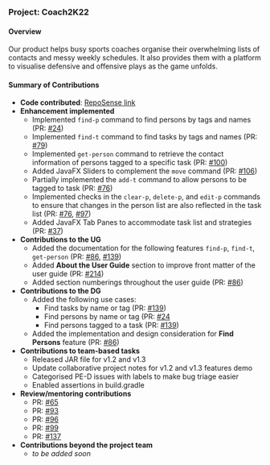 ### Project: Coach2K22

#### Overview
Our product helps busy sports coaches organise their overwhelming lists of contacts and messy weekly
schedules. It also provides them with a platform to visualise defensive and offensive plays as the game unfolds.

#### Summary of Contributions
* **Code contributed**: [RepoSense link](
  https://nus-cs2103-ay2122s2.github.io/tp-dashboard/?search=simjunheng&breakdown=true)
* **Enhancement implemented**
  * Implemented `find-p` command to find persons by tags and names (PR: [#24](https://github.com/AY2122S2-CS2103T-W14-2/tp/pull/24))
  * Implemented `find-t` command to find tasks by tags and names (PR: [#79](https://github.com/AY2122S2-CS2103T-W14-2/tp/pull/79))
  * Implemented `get-person` command to retrieve the contact information of persons tagged to a specific task (PR: [#100](https://github.com/AY2122S2-CS2103T-W14-2/tp/pull/100))
  * Added JavaFX Sliders to complement the `move` command (PR: [#106](https://github.com/AY2122S2-CS2103T-W14-2/tp/pull/106))
  * Partially implemented the `add-t` command to allow persons to be tagged to task (PR: [#76](https://github.com/AY2122S2-CS2103T-W14-2/tp/pull/76))
  * Implemented checks in the `clear-p`, `delete-p`, and `edit-p` commands to ensure that changes in the person list are also reflected in the task list (PR: [#76](https://github.com/AY2122S2-CS2103T-W14-2/tp/pull/76), [#97](https://github.com/AY2122S2-CS2103T-W14-2/tp/pull/97))
  * Added JavaFX Tab Panes to accommodate task list and strategies (PR: [#37](https://github.com/AY2122S2-CS2103T-W14-2/tp/pull/37))
* **Contributions to the UG**
  * Added the documentation for the following features `find-p`, `find-t`, `get-person` (PR: [#86](https://github.com/AY2122S2-CS2103T-W14-2/tp/pull/86), [#139](https://github.com/AY2122S2-CS2103T-W14-2/tp/pull/139))
  * Added **About the User Guide** section to improve front matter of the user guide (PR: [#214](https://github.com/AY2122S2-CS2103T-W14-2/tp/pull/214))
  * Added section numberings throughout the user guide (PR: [#86](https://github.com/AY2122S2-CS2103T-W14-2/tp/pull/86))
* **Contributions to the DG**
  * Added the following use cases:
    * Find tasks by name or tag (PR: [#139](https://github.com/AY2122S2-CS2103T-W14-2/tp/pull/139))
    * Find persons by name or tag (PR: [#24](https://github.com/AY2122S2-CS2103T-W14-2/tp/pull/24)
    * Find persons tagged to a task (PR: [#139](https://github.com/AY2122S2-CS2103T-W14-2/tp/pull/139))
  * Added the implementation and design consideration for **Find Persons** feature (PR: [#86](https://github.com/AY2122S2-CS2103T-W14-2/tp/pull/86))
* **Contributions to team-based tasks**
  * Released JAR file for v1.2 and v1.3
  * Update collaborative project notes for v1.2 and v1.3 features demo
  * Categorised PE-D issues with labels to make bug triage easier
  * Enabled assertions in build.gradle
* **Review/mentoring contributions**
  * PR: [#65](https://github.com/AY2122S2-CS2103T-W14-2/tp/pull/65)
  * PR: [#93](https://github.com/AY2122S2-CS2103T-W14-2/tp/pull/93)
  * PR: [#96](https://github.com/AY2122S2-CS2103T-W14-2/tp/pull/96)
  * PR: [#99](https://github.com/AY2122S2-CS2103T-W14-2/tp/pull/99)
  * PR: [#137](https://github.com/AY2122S2-CS2103T-W14-2/tp/pull/137)
* **Contributions beyond the project team**
  * _to be added soon_
